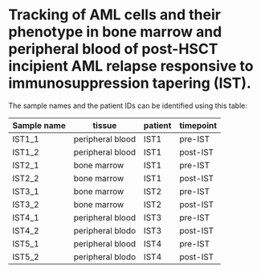 # Tracking of AML cells and their phenotype in bone marrow and peripheral blood of post-HSCT incipient AML relapse responsive to immunosuppression tapering (IST).

The sample names and the patient IDs can be identified using this table:

| Sample name | tissue | patient | timepoint |
| ----------- | ----------- | ----- | ------ |
| IST1_1 | peripheral blood | IST1 | pre-IST |
| IST1_2 | peripheral blood | IST1 | post-IST |
| IST2_1 | bone marrow | IST1 | pre-IST |
| IST2_2 | bone marrow | IST1 | post-IST |
| IST3_1 | bone marrow | IST2 | pre-IST |
| IST3_2 | bone marrow | IST2 | post-IST |
| IST4_1 | peripheral blood | IST3 | pre-IST |
| IST4_2 | peripheral blodo | IST3 | post-IST |
| IST5_1 | peripheral blood | IST4 | pre-IST |
| IST5_2 | peripheral blodo | IST4 | post-IST |


